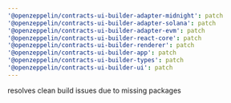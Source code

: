 ```yaml
---
'@openzeppelin/contracts-ui-builder-adapter-midnight': patch
'@openzeppelin/contracts-ui-builder-adapter-solana': patch
'@openzeppelin/contracts-ui-builder-adapter-evm': patch
'@openzeppelin/contracts-ui-builder-react-core': patch
'@openzeppelin/contracts-ui-builder-renderer': patch
'@openzeppelin/contracts-ui-builder-app': patch
'@openzeppelin/contracts-ui-builder-types': patch
'@openzeppelin/contracts-ui-builder-ui': patch
---
```


resolves clean build issues due to missing packages
